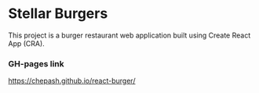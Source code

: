 # Stellar Burgers

This project is a burger restaurant web application built using Create React App (CRA).

### GH-pages link

https://chepash.github.io/react-burger/
